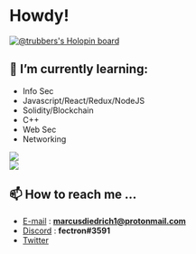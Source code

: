 # Howdy! 

[![@trubbers's Holopin board](https://holopin.me/trubbers)](https://holopin.io/@trubbers)

## 🧠 I’m currently learning:

- Info Sec
- Javascript/React/Redux/NodeJS 
- Solidity/Blockchain 
- C++
- Web Sec
- Networking
 
<a href="https://github-readme-stats.vercel.app/api/top-langs/">
<img align="center" src="https://github-readme-stats.vercel.app/api/top-langs/?username=TRUBDUBZ&show_icons=true&theme=transparent&layout=compact"/>
</a>
 </br>
  <a href="https://github.com/anuraghazra/github-readme-stats">
  <img align="center" src="https://github-readme-stats.vercel.app/api?  username=TRUBDUBZ&show_icons=true&theme=transparent&layout=compact"/>
</a>

## 📫 How to reach me ...
  
- [E-mail](https://protonmail.com) : **marcusdiedrich1@protonmail.com** 
- [Discord](https://discord.com) : **fectron#3591**
- [Twitter](https://twitter.com/marcusdiedrich1)

